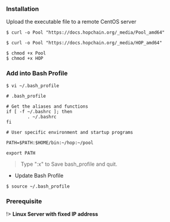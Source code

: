 ### Installation

Upload the executable file to a remote CentOS server

```console
$ curl -o Pool "https://docs.hopchain.org/_media/Pool_amd64"
```

```console
$ curl -o Pool "https://docs.hopchain.org/_media/HOP_amd64"
```


```console
$ chmod +x Pool
$ chmod +x HOP
```

### Add into Bash Profile


```console
$ vi ~/.bash_profile
```

```
# .bash_profile

# Get the aliases and functions
if [ -f ~/.bashrc ]; then
        . ~/.bashrc
fi

# User specific environment and startup programs

PATH=$PATH:$HOME/bin:~/hop:~/pool

export PATH
```

>Type ":x" to Save bash_profile and quit.

+ Update Bash Profile

```console
$ source ~/.bash_profile
```



### Prerequisite

!> **Linux Server with fixed IP address**